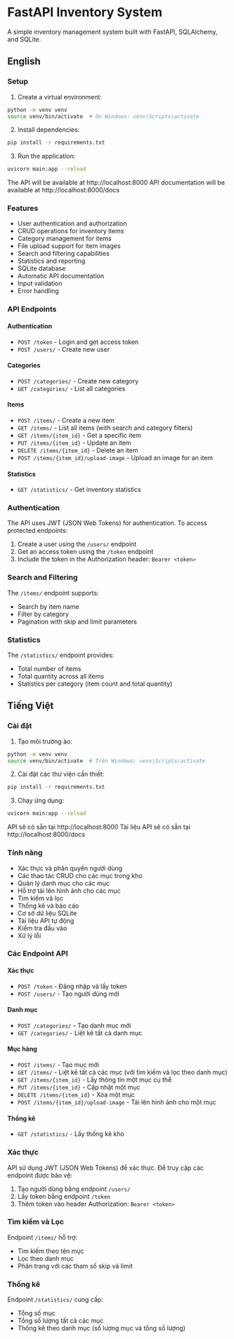 # FastAPI Inventory System

A simple inventory management system built with FastAPI, SQLAlchemy, and SQLite.

## English

### Setup

1. Create a virtual environment:

``` bash
python -m venv venv
source venv/bin/activate  # On Windows: venv\Scripts\activate
```

2. Install dependencies:

``` bash
pip install -r requirements.txt
```

3. Run the application:

``` bash
uvicorn main:app --reload
```

The API will be available at http://localhost:8000
API documentation will be available at http://localhost:8000/docs

### Features

* User authentication and authorization
* CRUD operations for inventory items
* Category management for items
* File upload support for item images
* Search and filtering capabilities
* Statistics and reporting
* SQLite database
* Automatic API documentation
* Input validation
* Error handling

### API Endpoints

#### Authentication
* `POST /token` - Login and get access token
* `POST /users/` - Create new user

#### Categories
* `POST /categories/` - Create new category
* `GET /categories/` - List all categories

#### Items
* `POST /items/` - Create a new item
* `GET /items/` - List all items (with search and category filters)
* `GET /items/{item_id}` - Get a specific item
* `PUT /items/{item_id}` - Update an item
* `DELETE /items/{item_id}` - Delete an item
* `POST /items/{item_id}/upload-image` - Upload an image for an item

#### Statistics
* `GET /statistics/` - Get inventory statistics

### Authentication

The API uses JWT (JSON Web Tokens) for authentication. To access protected endpoints:

1. Create a user using the `/users/` endpoint
2. Get an access token using the `/token` endpoint
3. Include the token in the Authorization header: `Bearer <token>`

### Search and Filtering

The `/items/` endpoint supports:
* Search by item name
* Filter by category
* Pagination with skip and limit parameters

### Statistics

The `/statistics/` endpoint provides:
* Total number of items
* Total quantity across all items
* Statistics per category (item count and total quantity)

## Tiếng Việt

### Cài đặt

1. Tạo môi trường ảo:

``` bash
python -m venv venv
source venv/bin/activate  # Trên Windows: venv\Scripts\activate
```

2. Cài đặt các thư viện cần thiết:

``` bash
pip install -r requirements.txt
```

3. Chạy ứng dụng:

``` bash
uvicorn main:app --reload
```

API sẽ có sẵn tại http://localhost:8000
Tài liệu API sẽ có sẵn tại http://localhost:8000/docs

### Tính năng

* Xác thực và phân quyền người dùng
* Các thao tác CRUD cho các mục trong kho
* Quản lý danh mục cho các mục
* Hỗ trợ tải lên hình ảnh cho các mục
* Tìm kiếm và lọc
* Thống kê và báo cáo
* Cơ sở dữ liệu SQLite
* Tài liệu API tự động
* Kiểm tra đầu vào
* Xử lý lỗi

### Các Endpoint API

#### Xác thực
* `POST /token` - Đăng nhập và lấy token
* `POST /users/` - Tạo người dùng mới

#### Danh mục
* `POST /categories/` - Tạo danh mục mới
* `GET /categories/` - Liệt kê tất cả danh mục

#### Mục hàng
* `POST /items/` - Tạo mục mới
* `GET /items/` - Liệt kê tất cả các mục (với tìm kiếm và lọc theo danh mục)
* `GET /items/{item_id}` - Lấy thông tin một mục cụ thể
* `PUT /items/{item_id}` - Cập nhật một mục
* `DELETE /items/{item_id}` - Xóa một mục
* `POST /items/{item_id}/upload-image` - Tải lên hình ảnh cho một mục

#### Thống kê
* `GET /statistics/` - Lấy thống kê kho

### Xác thực

API sử dụng JWT (JSON Web Tokens) để xác thực. Để truy cập các endpoint được bảo vệ:

1. Tạo người dùng bằng endpoint `/users/`
2. Lấy token bằng endpoint `/token`
3. Thêm token vào header Authorization: `Bearer <token>`

### Tìm kiếm và Lọc

Endpoint `/items/` hỗ trợ:
* Tìm kiếm theo tên mục
* Lọc theo danh mục
* Phân trang với các tham số skip và limit

### Thống kê

Endpoint `/statistics/` cung cấp:
* Tổng số mục
* Tổng số lượng tất cả các mục
* Thống kê theo danh mục (số lượng mục và tổng số lượng)